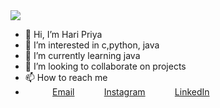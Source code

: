 <img src="https://images.unsplash.com/photo-1444492417251-9c84a5fa18e0?ixlib=rb-1.2.1&ixid=eyJhcHBfaWQiOjEyMDd9&auto=format&fit=crop&w=975&h=300&q=80"/>


- 👋 Hi, I’m Hari Priya
- 👀 I’m interested in c,python, java
- 🌱 I’m currently learning java 
- 💞️ I’m looking to collaborate on projects
- 📫 How to reach me 
- &nbsp;&nbsp;&nbsp;&nbsp;&nbsp;&nbsp;&nbsp;&nbsp;&nbsp;&nbsp; [Email](haripriyavcetece@gmail.com)
&nbsp;&nbsp;&nbsp;&nbsp;&nbsp;&nbsp;&nbsp;&nbsp;&nbsp;&nbsp; [Instagram](https://www.instagram.com/dazzled__sweetie__1724/)
&nbsp;&nbsp;&nbsp;&nbsp;&nbsp;&nbsp;&nbsp;&nbsp;&nbsp;&nbsp; [LinkedIn](https://www.linkedin.com/in/haripriya-k-s-4b0280227)
<!---
haripriya120603/haripriya120603 is a ✨ special ✨ repository because its `README.md` (this file) appears on your GitHub profile.
You can click the Preview link to take a look at your changes.
--->
